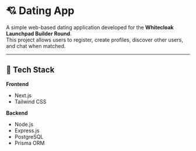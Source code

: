 # 💘 Dating App

A simple web-based dating application developed for the **Whitecloak Launchpad Builder Round**.  
This project allows users to register, create profiles, discover other users, and chat when matched.

---

## 🚀 Tech Stack

**Frontend**
- Next.js  
- Tailwind CSS  

**Backend**
- Node.js  
- Express.js  
- PostgreSQL  
- Prisma ORM  

